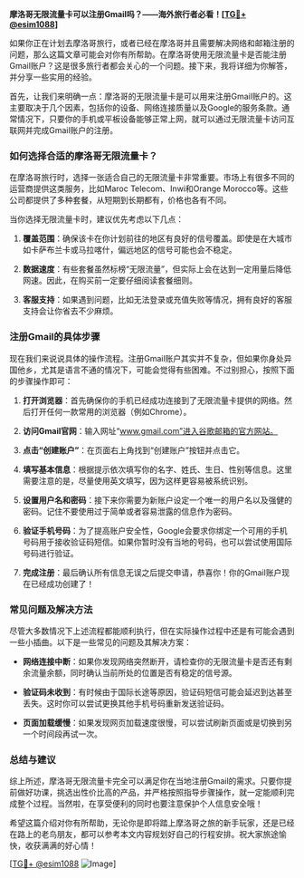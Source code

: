 **摩洛哥无限流量卡可以注册Gmail吗？——海外旅行者必看！[[TG💪+ @esim1088](https://t.me/s/esim1088)]**

如果你正在计划去摩洛哥旅行，或者已经在摩洛哥并且需要解决网络和邮箱注册的问题，那么这篇文章可能会对你有所帮助。在摩洛哥使用无限流量卡是否能注册Gmail账户？这是很多旅行者都会关心的一个问题。接下来，我将详细为你解答，并分享一些实用的经验。

首先，让我们来明确一点：摩洛哥的无限流量卡是可以用来注册Gmail账户的。这主要取决于几个因素，包括你的设备、网络连接质量以及Google的服务条款。通常情况下，只要你的手机或平板设备能够正常上网，就可以通过无限流量卡访问互联网并完成Gmail账户的注册。

### **如何选择合适的摩洛哥无限流量卡？**

在摩洛哥旅行时，选择一张适合自己的无限流量卡非常重要。市场上有很多不同的运营商提供这类服务，比如Maroc Telecom、Inwi和Orange Morocco等。这些公司都提供了多种套餐，从短期到长期都有，价格也各有不同。

当你选择无限流量卡时，建议优先考虑以下几点：

1. **覆盖范围**：确保该卡在你计划前往的地区有良好的信号覆盖。即使是在大城市如卡萨布兰卡或马拉喀什，偏远地区的信号可能也会不稳定。
   
2. **数据速度**：有些套餐虽然标榜“无限流量”，但实际上会在达到一定用量后降低网速。因此，在购买前一定要仔细阅读套餐细则。

3. **客服支持**：如果遇到问题，比如无法登录或充值失败等情况，拥有良好的客服支持会让你省去不少麻烦。

### **注册Gmail的具体步骤**

现在我们来说说具体的操作流程。注册Gmail账户其实并不复杂，但如果你身处异国他乡，尤其是语言不通的情况下，可能会觉得有些困难。不过别担心，按照下面的步骤操作即可：

1. **打开浏览器**：首先确保你的手机已经成功连接到了无限流量卡提供的网络。然后打开任何一款常用的浏览器（例如Chrome）。

2. **访问Gmail官网**：输入网址“www.gmail.com”进入谷歌邮箱的官方网站。

3. **点击“创建账户”**：在页面右上角找到“创建账户”按钮并点击它。

4. **填写基本信息**：根据提示依次填写你的名字、姓氏、生日、性别等信息。这里需要注意的是，尽量使用英文填写，因为这样更容易被系统识别。

5. **设置用户名和密码**：接下来你需要为新账户设定一个唯一的用户名以及强健的密码。记住不要使用过于简单或者容易泄露的信息作为密码。

6. **验证手机号码**：为了提高账户安全性，Google会要求你绑定一个可用的手机号码用于接收验证码短信。如果你暂时没有当地的号码，也可以尝试使用国际号码进行验证。

7. **完成注册**：最后确认所有信息无误之后提交申请，恭喜你！你的Gmail账户现在已经成功创建了！

### **常见问题及解决方法**

尽管大多数情况下上述流程都能顺利执行，但在实际操作过程中还是有可能会遇到一些小插曲。以下是一些常见的问题及其解决方案：

- **网络连接中断**：如果你发现网络突然断开，请检查你的无限流量卡是否还有剩余流量余额，同时确认当前所处的位置是否有稳定的信号源。
  
- **验证码未收到**：有时候由于国际长途等原因，验证码短信可能会延迟到达甚至丢失。这时你可以尝试更换其他手机号码重新发送验证码。

- **页面加载缓慢**：如果发现网页加载速度很慢，可以尝试刷新页面或是切换到另一个时间段再试一次。

### **总结与建议**

综上所述，摩洛哥无限流量卡完全可以满足你在当地注册Gmail的需求。只要你提前做好功课，挑选出性价比高的产品，并严格按照指导步骤操作，就一定能顺利完成整个过程。当然啦，在享受便利的同时也要注意保护个人信息安全哦！

希望这篇介绍对你有所帮助，无论你是即将踏上摩洛哥之旅的新手玩家，还是已经在路上的老鸟朋友，都可以参考本文内容规划好自己的行程安排。祝大家旅途愉快，收获满满的好心情！

[[TG💪+ @esim1088](https://t.me/s/esim1088) ![Image](https://i.postimg.cc/4NQfJmqS/Snipaste-2025-05-13-00-14-12.png)]